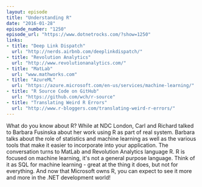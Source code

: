 ```yaml
---
layout: episode
title: "Understanding R"
date: "2016-01-28"
episode_number: "1250"
episode_url: "https://www.dotnetrocks.com/?show=1250"
links:
- title: "Deep Link Dispatch"
  url: "http://nerds.airbnb.com/deeplinkdispatch/"
- title: "Revolution Analytics"
  url: "http://www.revolutionanalytics.com/"
- title: "MatLab"
  url: "www.mathworks.com"
- title: "AzureML"
  url: "https://azure.microsoft.com/en-us/services/machine-learning/"
- title: "R Source Code on GitHub"
  url: "https://github.com/wch/r-source"
- title: "Translating Weird R Errors"
  url: "http://www.r-bloggers.com/translating-weird-r-errors/"
---
```


What do you know about R? While at NDC London, Carl and Richard talked to Barbara Fusinska about her work using R as part of real system. Barbara talks about the role of statistics and machine learning as well as the various tools that make it easier to incorporate into your application. The conversation turns to MatLab and Revolution Analytics language R. R is focused on machine learning, it's not a general purpose language. Think of it as SQL for machine learning - great at the thing it does, but not for everything. And now that Microsoft owns R, you can expect to see it more and more in the .NET development world!
